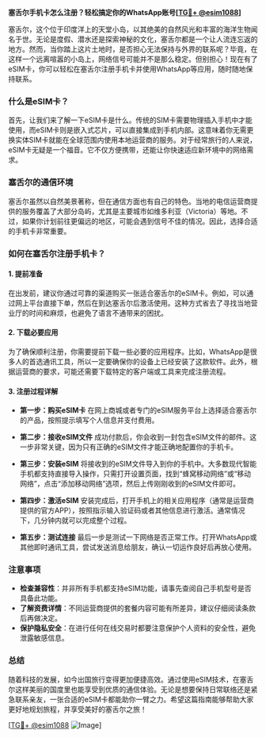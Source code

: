 **塞舌尔手机卡怎么注册？轻松搞定你的WhatsApp账号[[TG💪+ @esim1088](https://t.me/s/esim1088)]**

塞舌尔，这个位于印度洋上的天堂小岛，以其绝美的自然风光和丰富的海洋生物闻名于世。无论是度假、潜水还是探索神秘的文化，塞舌尔都是一个让人流连忘返的地方。然而，当你踏上这片土地时，是否担心无法保持与外界的联系呢？毕竟，在这样一个远离喧嚣的小岛上，网络信号可能并不是那么稳定。但别担心！现在有了eSIM卡，你可以轻松在塞舌尔注册手机卡并使用WhatsApp等应用，随时随地保持联系。

### 什么是eSIM卡？

首先，让我们来了解一下eSIM卡是什么。传统的SIM卡需要物理插入手机中才能使用，而eSIM卡则是嵌入式芯片，可以直接集成到手机内部。这意味着你无需更换实体SIM卡就能在全球范围内使用本地运营商的服务。对于经常旅行的人来说，eSIM卡无疑是一个福音。它不仅方便携带，还能让你快速适应新环境中的网络需求。

### 塞舌尔的通信环境

塞舌尔虽然以自然美景著称，但在通信方面也有自己的特色。当地的电信运营商提供的服务覆盖了大部分岛屿，尤其是主要城市如维多利亚（Victoria）等地。不过，如果你计划前往更偏远的地区，可能会遇到信号不佳的情况。因此，选择合适的手机卡非常重要。

### 如何在塞舌尔注册手机卡？

#### 1. 提前准备

在出发前，建议你通过可靠的渠道购买一张适合塞舌尔的eSIM卡。例如，可以通过网上平台直接下单，然后在到达塞舌尔后激活使用。这种方式省去了寻找当地营业厅的时间和麻烦，也避免了语言不通带来的困扰。

#### 2. 下载必要应用

为了确保顺利注册，你需要提前下载一些必要的应用程序。比如，WhatsApp是很多人的首选通讯工具，所以一定要确保你的设备上已经安装了这款软件。此外，根据运营商的要求，可能还需要下载特定的客户端或工具来完成注册流程。

#### 3. 注册过程详解

- **第一步：购买eSIM卡**
  在网上商城或者专门的eSIM服务平台上选择适合塞舌尔的产品，按照提示填写个人信息并支付费用。
  
- **第二步：接收eSIM文件**
  成功付款后，你会收到一封包含eSIM文件的邮件。这一步非常关键，因为只有正确的eSIM文件才能正确地配置你的手机卡。

- **第三步：安装eSIM**
  将接收到的eSIM文件导入到你的手机中。大多数现代智能手机都支持直接导入操作，只需打开设置页面，找到“蜂窝移动网络”或“移动网络”，点击“添加移动网络”选项，然后上传刚刚收到的eSIM文件即可。

- **第四步：激活eSIM**
  安装完成后，打开手机上的相关应用程序（通常是运营商提供的官方APP），按照指示输入验证码或者其他信息进行激活。通常情况下，几分钟内就可以完成整个过程。

- **第五步：测试连接**
  最后一步是测试一下网络是否正常工作。打开WhatsApp或其他即时通讯工具，尝试发送消息给朋友，确认一切运作良好后再放心使用。

### 注意事项

- **检查兼容性**：并非所有手机都支持eSIM功能，请事先查阅自己手机型号是否具备此功能。
- **了解资费详情**：不同运营商提供的套餐内容可能有所差异，建议仔细阅读条款后再做决定。
- **保护隐私安全**：在进行任何在线交易时都要注意保护个人资料的安全性，避免泄露敏感信息。

### 总结

随着科技的发展，如今出国旅行变得更加便捷高效。通过使用eSIM技术，在塞舌尔这样美丽的国度里也能享受到优质的通信体验。无论是想要保持日常联络还是紧急联系亲友，一张合适的eSIM卡都能助你一臂之力。希望这篇指南能够帮助大家更好地规划旅程，并享受美好的塞舌尔之旅！

[[TG💪+ @esim1088](https://t.me/s/esim1088) ![Image](https://i.postimg.cc/4NQfJmqS/Snipaste-2025-05-13-00-14-12.png)]